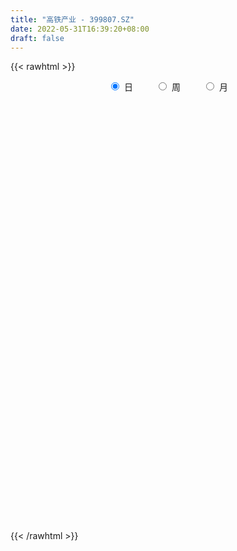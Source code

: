 ```yaml
---
title: "高铁产业 - 399807.SZ"
date: 2022-05-31T16:39:20+08:00
draft: false
---
```

{{< rawhtml >}}
    <div style="text-align: center">
        <label style="padding: 1rem;"><input style="margin-right: .5rem" type="radio" name="period" value="D" checked onclick="period_change(this)">日</label>
        <label style="padding: 1rem;"><input style="margin-right: .5rem" type="radio" name="period" value="W" onclick="period_change(this)">周</label>
        <label style="padding: 1rem;"><input style="margin-right: .5rem" type="radio" name="period" value="M" onclick="period_change(this)">月</label>
    </div>
    <div id="chart" style="height: 700px;"></div> 
    <script type="text/javascript">
        const D_v = [4718312.0,4749767.0,4341772.0,5493398.0,5518551.0,6509418.0,4922911.0,5177371.0,4859555.0,4898926.0,5202064.0,5100634.0,5682782.0,5569791.0,5128226.0,6945148.0,9387741.0,6989501.0,7185640.0,5442044.0,6018254.0,6720405.0,6889478.0,5632448.0,5965335.0,5270433.0,5093470.0,5116311.0,4241612.0,4926134.0,4559193.0,4734373.0,5018848.0,4725137.0,5403663.0,4360475.0,5636264.0,5491452.0,5320672.0,4710702.0,4341574.0,5067743.0,4962852.0,4705321.0,5349523.0,8350354.0,8995187.0,7723304.0,7655548.0,6274992.0,8702340.0,10087414.0,9471969.0,7752539.0,7759018.0,5682970.0,7205198.0,6717067.0,7815049.0,7629937.0,7260566.0,7914913.0,9985266.0,8918994.0,8060042.0,6968527.0,8241278.0,7230520.0,10012500.0,12466015.0,13262912.0,11051834.0,14586030.0,26639108.0,21081619.0,17023508.0,16571791.0,14947168.0,13432985.0,17476079.0,18718624.0,12969596.0,15198975.0,9838422.0,11417982.0,10504436.0,10053648.0,10348198.0,9061944.0,10918153.0,6502043.0,7776200.0,5932622.0,7792013.0,6682534.0,7477701.0,5453420.0,4692741.0,5735997.0,5081922.0,5022026.0,4917534.0,5410875.0,5619534.0,4787502.0,5065284.0,5551091.0,5643871.0,6225572.0,6797639.0,8183071.0,4977180.0,5674096.0,5562996.0,4753989.0,5470116.0,5937220.0,6341923.0,6412648.0,5961304.0,6443589.0,6168175.0,6286891.0,5940947.0,6336645.0,8708791.0,5982271.0,5200585.0,5345482.0,5912258.0,7078018.0,5948875.0,9073531.0,7416903.0,8982417.0,8973645.0,6683848.0,7368235.0,7977092.0,9452484.0,6472363.0,7080782.0,7439147.0,8939666.0,9913458.0,9634418.0,10231539.0,9513783.0,12321925.0,10193122.0,7978000.0,9765436.0,9709160.0,11824641.0,12447671.0,10983496.0,11797315.0,14224579.0,11426591.0,9310233.0,8546252.0,8353420.0,9888244.0,8090393.0,12655821.0,11389834.0,11041048.0,8135139.0,7838702.0,9528177.0,8171487.0,7597863.0,9300163.0,11593649.0,13194737.0,10729986.0,13988145.0,11455171.0,9375062.0,8109881.0,9402362.0,9021730.0,10847026.0,10298179.0,10595790.0,10576011.0,12904665.0,9521168.0,7992068.0,7118997.0,7272844.0,9579907.0,7492606.0,7956211.0,8635266.0,10272309.0,8581328.0,7763761.0,6779921.0,11612594.0,10031974.0,8939708.0,8919081.0,7405785.0,10154849.0,9484292.0,6836343.0,5766766.0,6188512.0,5548202.0,6463213.0,6554477.0,6398815.0,9182191.0,8286562.0,11655198.0,12843453.0,11549887.0,9600124.0,7758556.0,7925447.0,6047008.0,5865943.0,8048899.0,8612668.0,6498892.0,10306421.0,10284295.0,12530839.0,12108523.0,12153520.0,10238356.0,8012132.0,6497426.0,10143232.0,9936895.0,7044008.0,6258968.0,5857247.0,5503217.0,6122830.0,7152246.0,7851331.0,6525795.0,8022227.0,6159630.0,7922751.0,8509134.0,9267804.0,13933420.0]
const D_histogram = [0.0,-0.2265718519,-0.0333737546,0.809126573,1.3749852577,1.7499183886,1.5331507611,1.2158420421,0.9942321456,0.4023028682,0.0271363048,-0.0563948375,0.220427187,0.554086561,0.460700964,0.4893707533,-0.2781785907,-1.6328879303,-1.9360758935,-2.382117469,-2.3904119669,-1.7191576745,-1.3822536356,-1.152529674,-0.7179000549,-0.1645065049,-0.3807263205,-1.209869882,-1.437857109,-2.1528023867,-2.8655371121,-3.2278355122,-2.7980183837,-2.0836082188,-2.2694873769,-1.9996884857,-1.3145255431,-0.4606221059,-0.849714272,-1.1019197299,-1.2865903959,-1.6743332361,-1.3474814994,-1.1718215572,-0.4669766589,0.9352070584,1.2039743489,-0.3316288209,-2.4746717054,-3.5595339939,-3.1965707997,-1.5083808817,-0.5607462644,-0.313561465,-0.2722246175,-0.2948620369,0.502283562,1.2728429448,2.3776388674,2.9147800967,2.7793595733,2.7259357006,1.9290139186,2.4156701696,2.0626673783,1.4272298523,1.996362312,2.038533033,3.4797106196,4.7809007256,6.7041561757,6.7027678379,7.94039334,10.8365365085,13.6952262954,12.9865679995,13.2319615556,13.2770894614,12.3743689681,12.3379638996,10.7512055421,8.7032147794,4.1303794842,0.9217210228,-2.2296336143,-5.0179775575,-5.6215734003,-5.2686491168,-6.8150305306,-10.4707554513,-11.8983756104,-13.4700321256,-13.5870713553,-11.7521955373,-10.3356511385,-10.4680745124,-10.051247346,-9.185915744,-9.0351878828,-8.1514156494,-6.863077133,-5.7929854107,-5.1284489992,-4.779161816,-3.8806935072,-3.2299582311,-3.3886204185,-3.8112252879,-3.5779849158,-2.6856336655,-3.1259213977,-2.9374528473,-1.9969837181,-1.6252185139,-0.7433344734,0.459886733,1.3773519192,2.7546134433,4.0277855416,4.9134646805,5.0973641073,5.4928900373,5.0738985927,5.2263392316,5.0331628883,5.7883790758,5.668418043,5.2412518823,4.3494743475,3.3085706157,3.0840181342,3.3117826505,4.1213682673,4.9469150583,4.8140199841,5.1139788218,5.239569098,5.0719083204,4.1919809896,3.749543449,2.4903542556,1.8009498887,2.150163819,2.1105028717,1.5963510016,1.9463954579,1.8016929554,1.4185290305,0.2786055617,-0.1660017599,-0.6775448976,-0.7258746162,-0.522785649,-0.1024397519,0.7070118771,0.3411921143,1.0746804536,2.1123229028,2.9453237134,2.3331407222,1.3649616572,0.2929736727,-1.6671107288,-2.5011749882,-1.6716481547,-0.6773029018,-0.5288506917,-1.4881284804,-1.9696905586,-4.613965255,-5.0928849355,-6.3990240645,-6.7697966391,-3.6456728758,-0.3443572737,1.7431004459,4.1266996,4.1720318921,2.8714969211,1.9868810615,2.1848941234,1.7211676043,2.504879849,2.5591566488,1.3523912368,0.081472218,-3.008876947,-4.7363643056,-5.6553384556,-5.57739756,-5.110264654,-3.755273946,-3.8245390028,-4.7242147717,-6.5401831638,-8.3060825307,-8.3513073679,-7.7888736882,-8.9809694872,-13.5752050784,-13.2543961548,-12.0465658466,-9.0241756535,-6.9325798318,-3.7832020755,-1.8463436453,-1.018165363,-1.067808564,-0.332146479,-0.106113859,1.5070231728,2.6468531696,3.8711732455,6.5362450863,7.0799371843,8.5951741605,8.2548442237,9.0771906247,7.6002860515,6.4083531051,4.5060814737,2.6681130394,2.183329198,0.827226524,-1.9353471334,-2.8801753303,-6.3720156627,-8.5083131895,-7.794746721,-6.5548392461,-4.2058748044,-2.2484619104,-2.6820587264,-1.9356716899,-0.0408567805,0.798995118,1.6031947844,2.554793765,2.9262747765,2.6682173731,2.1631738473,2.9167195947,4.4014748653,4.6022063703,2.3109028518,2.1421535136,3.4720614537,4.7596218325,5.4139617214,5.8009133166]
const D_fast = [0.0,-0.2832148148,-0.0983601562,0.9464218146,1.8560268138,2.6684395418,2.8349596046,2.8216113961,2.848559536,2.3572059756,1.9888234885,1.8911936368,2.2231224581,2.6953034723,2.7170931163,2.8681055939,2.0310116023,0.2680802801,-0.5191266565,-1.5606975993,-2.1665950889,-1.9251302151,-1.9337895851,-1.992198042,-1.7370434366,-1.2247765129,-1.5361779086,-2.6677889406,-3.2552404449,-4.5083863193,-5.9375053226,-7.1067626008,-7.3764500683,-7.182941958,-7.9361929603,-8.1663161906,-7.8097846338,-7.071036723,-7.6725574571,-8.2002428476,-8.7065611124,-9.5128872617,-9.5229058999,-9.6402013469,-9.0521006134,-7.4161151315,-6.8463542538,-8.4648646288,-11.2265754397,-13.2013212266,-13.6375007324,-12.3264060348,-11.5189579835,-11.3501635504,-11.3768828573,-11.4732357859,-10.5505192965,-9.4617491775,-7.7625435381,-6.4967072846,-5.9372879146,-5.3092278622,-5.6238961646,-4.5333223711,-4.3706583179,-4.6492883808,-3.5810653432,-3.0292613639,-0.7181561224,1.7782591651,5.377553659,7.0518572807,10.2745811179,15.8798584134,22.1623547742,24.7003384782,28.2537224232,31.6181226944,33.8089944431,36.8570803494,37.9581233775,38.0859363097,34.5456958855,31.5674676798,27.8587046391,23.8158663065,21.8068771137,20.842639118,17.5925000716,11.319086288,6.9168722263,1.9777076797,-1.5360993888,-2.6392724551,-3.8066408409,-6.556082843,-8.6520675131,-10.0832148471,-12.1912839566,-13.3453656355,-13.7727964024,-14.1509510328,-14.768526871,-15.6140301418,-15.6857352099,-15.8424894916,-16.8483067836,-18.223717975,-18.8849738318,-18.6640309978,-19.8857990795,-20.4316937409,-19.9904705413,-20.0250099656,-19.3289595434,-18.0107666537,-16.7489634877,-14.6830486028,-12.4029301192,-10.2888848101,-8.8306443564,-7.0618959172,-6.2124127136,-4.7533872667,-3.6882728879,-1.4859619315,-0.1888184536,0.6943283563,0.8899194083,0.6761583305,1.2226103826,2.2783205614,4.1182482451,6.1805238006,7.2511337225,8.8295872656,10.2650698163,11.3653861188,11.5334540354,12.0284023571,11.3918017275,11.1526348329,12.0393897178,12.5273544885,12.4122903688,13.2489336896,13.5546544259,13.5261227587,12.4558506803,11.9697429188,11.2888135567,11.059015184,11.131407739,11.5261436981,12.5123482963,12.2318265622,13.2339850148,14.7997081897,16.3690399286,16.340142118,15.7132034674,14.714458901,12.3375968173,10.8782388108,11.2898536057,12.1148731331,12.1311126702,10.7998027615,9.8258180437,6.0280520335,4.2759111191,1.3700159741,-0.6932057604,1.519499784,4.7347260676,7.2579588988,10.6732329528,11.7615732179,11.1789124773,10.791016883,11.5352534757,11.5018188578,12.9117510647,13.6058170266,12.7371494239,11.4865984596,7.6440300579,4.7324516228,2.3996428589,1.0832343645,0.272801107,0.6889733285,-0.3364264789,-2.4171559408,-5.8681701239,-9.7105901235,-11.8436418026,-13.228426545,-16.6657647158,-24.6538015765,-27.6465916916,-29.4504028451,-28.6840565654,-28.3256057017,-26.1220284643,-24.6467559453,-24.0731190038,-24.3897143458,-23.7370888805,-23.5375847253,-21.5476919002,-19.7461486111,-17.5540352238,-13.2549021115,-10.9412257174,-7.277195201,-5.5538140819,-2.4621700247,-2.039003085,-1.6288477553,-2.4045990182,-3.5755391926,-3.5144907345,-4.6637867775,-7.9101972182,-9.5750692477,-14.6599134959,-18.92328932,-20.1584095318,-20.5572118683,-19.2597161278,-17.8644187114,-18.968530209,-18.706061095,-16.8214603807,-15.7818597027,-14.5768613402,-12.9865639184,-11.8835142128,-11.4745172729,-11.4387673368,-9.9560416908,-7.3709177038,-6.0196346063,-7.7332124119,-7.3664233717,-5.1685000681,-2.6910342312,-0.6832039119,1.1539760124]
const D_slow = [0.0,-0.056642963,-0.0649864016,0.1372952416,0.4810415561,0.9185211532,1.3018088435,1.605769354,1.8543273904,1.9549031075,1.9616871837,1.9475884743,2.0026952711,2.1412169113,2.2563921523,2.3787348406,2.309190193,1.9009682104,1.416949237,0.8214198698,0.223816878,-0.2059725406,-0.5515359495,-0.839668368,-1.0191433817,-1.060270008,-1.1554515881,-1.4579190586,-1.8173833358,-2.3555839325,-3.0719682105,-3.8789270886,-4.5784316845,-5.0993337392,-5.6667055834,-6.1666277049,-6.4952590906,-6.6104146171,-6.8228431851,-7.0983231176,-7.4199707166,-7.8385540256,-8.1754244005,-8.4683797898,-8.5851239545,-8.3513221899,-8.0503286027,-8.1332358079,-8.7519037343,-9.6417872327,-10.4409299327,-10.8180251531,-10.9582117192,-11.0366020854,-11.1046582398,-11.178373749,-11.0528028585,-10.7345921223,-10.1401824055,-9.4114873813,-8.716647488,-8.0351635628,-7.5529100832,-6.9489925408,-6.4333256962,-6.0765182331,-5.5774276551,-5.0677943969,-4.197866742,-3.0026415606,-1.3266025166,0.3490894428,2.3341877778,5.043321905,8.4671284788,11.7137704787,15.0217608676,18.341033233,21.434625475,24.5191164499,27.2069178354,29.3827215302,30.4153164013,30.645746657,30.0883382534,28.8338438641,27.428450514,26.1112882348,24.4075306021,21.7898417393,18.8152478367,15.4477398053,12.0509719665,9.1129230822,6.5290102975,3.9119916694,1.3991798329,-0.8972991031,-3.1560960738,-5.1939499861,-6.9097192694,-8.3579656221,-9.6400778719,-10.8348683259,-11.8050417027,-12.6125312604,-13.4596863651,-14.4124926871,-15.306988916,-15.9783973324,-16.7598776818,-17.4942408936,-17.9934868232,-18.3997914516,-18.58562507,-18.4706533867,-18.1263154069,-17.4376620461,-16.4307156607,-15.2023494906,-13.9280084638,-12.5547859544,-11.2863113063,-9.9797264984,-8.7214357763,-7.2743410073,-5.8572364966,-4.546923526,-3.4595549391,-2.6324122852,-1.8614077517,-1.033462089,-0.0031200222,1.2336087424,2.4371137384,3.7156084438,5.0255007183,6.2934777984,7.3414730458,8.2788589081,8.901447472,9.3516849441,9.8892258989,10.4168516168,10.8159393672,11.3025382317,11.7529614705,12.1075937282,12.1772451186,12.1357446786,11.9663584542,11.7848898002,11.6541933879,11.62858345,11.8053364192,11.8906344478,12.1593045612,12.6873852869,13.4237162153,14.0070013958,14.3482418101,14.4214852283,14.0047075461,13.3794137991,12.9615017604,12.7921760349,12.659963362,12.2879312419,11.7955086022,10.6420172885,9.3687960546,7.7690400385,6.0765908787,5.1651726598,5.0790833413,5.5148584528,6.5465333528,7.5895413258,8.3074155561,8.8041358215,9.3503593523,9.7806512534,10.4068712157,11.0466603779,11.3847581871,11.4051262416,10.6529070048,9.4688159284,8.0549813145,6.6606319245,5.383065761,4.4442472745,3.4881125238,2.3070588309,0.6720130399,-1.4045075927,-3.4923344347,-5.4395528568,-7.6847952286,-11.0785964982,-14.3921955369,-17.4038369985,-19.6598809119,-21.3930258699,-22.3388263887,-22.8004123001,-23.0549536408,-23.3219057818,-23.4049424015,-23.4314708663,-23.0547150731,-22.3930017807,-21.4252084693,-19.7911471977,-18.0211629017,-15.8723693615,-13.8086583056,-11.5393606494,-9.6392891366,-8.0372008603,-6.9106804919,-6.243652232,-5.6978199325,-5.4910133015,-5.9748500849,-6.6948939174,-8.2878978331,-10.4149761305,-12.3636628107,-14.0023726223,-15.0538413234,-15.615956801,-16.2864714826,-16.7703894051,-16.7806036002,-16.5808548207,-16.1800561246,-15.5413576834,-14.8097889892,-14.142734646,-13.6019411841,-12.8727612855,-11.7723925691,-10.6218409766,-10.0441152636,-9.5085768852,-8.6405615218,-7.4506560637,-6.0971656333,-4.6469373042]
const D_data = [['2021-05-20', 1238.5408, 1241.6923, 1232.6879, 1243.6335],['2021-05-21', 1243.8293, 1238.142, 1237.5991, 1246.1837],['2021-05-24', 1236.8242, 1243.2004, 1234.8907, 1243.632],['2021-05-25', 1241.8219, 1254.4679, 1235.5721, 1255.7093],['2021-05-26', 1253.2501, 1255.7444, 1251.5001, 1261.2706],['2021-05-27', 1255.3408, 1257.2601, 1251.5193, 1258.0571],['2021-05-28', 1256.9805, 1251.7497, 1248.2181, 1258.7548],['2021-05-31', 1251.3468, 1250.3519, 1244.9788, 1251.3468],['2021-06-01', 1250.3533, 1251.2239, 1244.9615, 1252.2067],['2021-06-02', 1251.3323, 1245.2067, 1243.0528, 1252.177],['2021-06-03', 1245.3229, 1245.7513, 1244.9457, 1253.2087],['2021-06-04', 1243.4733, 1248.4296, 1242.7854, 1253.4204],['2021-06-07', 1249.914, 1253.8196, 1248.3799, 1256.0629],['2021-06-08', 1255.1468, 1256.7963, 1251.4163, 1257.5443],['2021-06-09', 1255.1236, 1252.817, 1249.7064, 1255.6147],['2021-06-10', 1253.9714, 1254.8842, 1253.2937, 1261.0051],['2021-06-11', 1254.6421, 1243.3172, 1242.8897, 1255.3696],['2021-06-15', 1245.0997, 1229.7292, 1227.2258, 1245.961],['2021-06-16', 1229.8375, 1237.2138, 1226.9277, 1245.7597],['2021-06-17', 1236.9919, 1231.8143, 1230.545, 1239.1055],['2021-06-18', 1231.5056, 1234.2257, 1227.2523, 1234.2257],['2021-06-21', 1235.1761, 1242.8939, 1234.6595, 1249.0867],['2021-06-22', 1243.0315, 1240.1388, 1236.4504, 1248.295],['2021-06-23', 1240.0854, 1239.2154, 1233.3172, 1240.4423],['2021-06-24', 1239.5088, 1242.703, 1237.8064, 1247.5084],['2021-06-25', 1241.7172, 1246.3705, 1239.2345, 1246.9934],['2021-06-28', 1245.094, 1237.2607, 1234.7833, 1247.1549],['2021-06-29', 1238.9352, 1225.9141, 1224.4786, 1239.7746],['2021-06-30', 1225.4818, 1229.2829, 1224.3607, 1230.2563],['2021-07-01', 1231.0558, 1218.8784, 1218.8784, 1231.2024],['2021-07-02', 1217.9373, 1212.627, 1211.0576, 1218.4343],['2021-07-05', 1214.2496, 1211.1573, 1209.3608, 1217.7404],['2021-07-06', 1211.0829, 1218.2451, 1208.8984, 1219.2918],['2021-07-07', 1214.7541, 1222.2658, 1213.4011, 1223.5967],['2021-07-08', 1213.112, 1209.8966, 1208.6057, 1217.3582],['2021-07-09', 1207.1531, 1213.2761, 1205.7365, 1215.6415],['2021-07-12', 1218.8825, 1218.839, 1215.1832, 1221.6038],['2021-07-13', 1220.5836, 1223.4824, 1214.0834, 1226.2581],['2021-07-14', 1222.7949, 1207.6762, 1206.4544, 1223.1604],['2021-07-15', 1207.1743, 1205.873, 1196.7816, 1207.1743],['2021-07-16', 1204.0549, 1203.5371, 1202.7436, 1209.9704],['2021-07-19', 1202.4919, 1197.1582, 1187.8432, 1202.7036],['2021-07-20', 1191.4331, 1203.5929, 1186.7459, 1204.6703],['2021-07-21', 1203.1072, 1200.8605, 1199.5708, 1205.8905],['2021-07-22', 1201.0012, 1208.0076, 1198.6205, 1209.6884],['2021-07-23', 1207.9839, 1221.4467, 1206.897, 1224.3842],['2021-07-26', 1224.0994, 1211.4619, 1204.4546, 1224.3212],['2021-07-27', 1208.1022, 1184.5988, 1184.5226, 1215.0875],['2021-07-28', 1178.5443, 1164.6656, 1159.4956, 1180.9426],['2021-07-29', 1166.0722, 1165.4309, 1158.9161, 1168.6948],['2021-07-30', 1162.6802, 1177.472, 1157.9001, 1182.7347],['2021-08-02', 1178.2634, 1196.2432, 1170.3803, 1197.8235],['2021-08-03', 1193.4564, 1191.7274, 1188.2733, 1202.566],['2021-08-04', 1188.6034, 1184.2675, 1178.837, 1189.1124],['2021-08-05', 1184.9032, 1180.6533, 1177.2242, 1189.6825],['2021-08-06', 1182.7914, 1178.0826, 1172.2054, 1183.3374],['2021-08-09', 1175.6759, 1188.9568, 1175.1978, 1193.3923],['2021-08-10', 1187.2143, 1192.0357, 1184.3911, 1192.5634],['2021-08-11', 1191.4426, 1201.2915, 1190.2419, 1203.3688],['2021-08-12', 1201.5448, 1199.3621, 1194.7701, 1202.0033],['2021-08-13', 1193.4485, 1193.0144, 1189.2488, 1198.0912],['2021-08-16', 1192.9118, 1194.5451, 1192.5172, 1201.2303],['2021-08-17', 1193.2717, 1183.6736, 1181.5392, 1207.0398],['2021-08-18', 1181.2411, 1199.6318, 1180.9546, 1200.0309],['2021-08-19', 1196.8587, 1190.3123, 1184.7287, 1196.8587],['2021-08-20', 1189.0641, 1184.5975, 1177.5476, 1190.4096],['2021-08-23', 1185.4234, 1200.0608, 1185.254, 1201.576],['2021-08-24', 1199.722, 1195.975, 1192.2291, 1201.0297],['2021-08-25', 1196.1664, 1219.0941, 1192.8806, 1219.1279],['2021-08-26', 1217.2218, 1227.5875, 1217.2218, 1238.4512],['2021-08-27', 1226.1801, 1248.4429, 1222.5336, 1257.5998],['2021-08-30', 1239.4233, 1234.8495, 1230.0157, 1242.3592],['2021-08-31', 1232.7542, 1259.812, 1229.7571, 1259.812],['2021-09-01', 1262.3677, 1299.8942, 1261.589, 1311.3899],['2021-09-02', 1293.1703, 1325.8665, 1289.4514, 1329.0019],['2021-09-03', 1323.1599, 1299.1449, 1296.2969, 1328.8742],['2021-09-06', 1304.593, 1322.2911, 1303.5547, 1338.5284],['2021-09-07', 1320.5766, 1333.6032, 1313.0661, 1337.6017],['2021-09-08', 1334.0817, 1332.541, 1325.8861, 1339.2429],['2021-09-09', 1329.7375, 1354.0633, 1328.0066, 1359.8944],['2021-09-10', 1357.6505, 1343.1944, 1341.7952, 1376.9134],['2021-09-13', 1333.7164, 1339.4054, 1331.8356, 1350.8733],['2021-09-14', 1338.2134, 1299.2115, 1297.68, 1340.6103],['2021-09-15', 1294.5341, 1301.5826, 1293.078, 1311.0505],['2021-09-16', 1303.2953, 1288.8507, 1286.9061, 1316.8996],['2021-09-17', 1288.1651, 1278.576, 1262.384, 1293.3087],['2021-09-22', 1262.1952, 1296.5006, 1261.97, 1299.7164],['2021-09-23', 1302.5952, 1307.2596, 1297.1525, 1316.4294],['2021-09-24', 1307.3177, 1278.9645, 1275.965, 1308.5685],['2021-09-27', 1277.5989, 1234.757, 1231.1826, 1284.1108],['2021-09-28', 1234.4619, 1242.803, 1234.0992, 1247.7926],['2021-09-29', 1237.6136, 1225.1112, 1218.4435, 1240.4286],['2021-09-30', 1226.8468, 1229.8553, 1220.2782, 1233.1076],['2021-10-08', 1247.4874, 1250.3174, 1242.6402, 1253.7109],['2021-10-11', 1250.5107, 1246.1413, 1240.7492, 1253.1587],['2021-10-12', 1243.0056, 1222.5965, 1213.1692, 1243.0056],['2021-10-13', 1220.7055, 1222.3887, 1207.403, 1224.6347],['2021-10-14', 1220.5783, 1223.7978, 1217.4452, 1228.1949],['2021-10-15', 1218.4467, 1209.9871, 1208.6906, 1221.0834],['2021-10-18', 1208.8691, 1214.4825, 1207.5374, 1215.6343],['2021-10-19', 1211.9987, 1218.5526, 1211.9987, 1221.4521],['2021-10-20', 1218.3422, 1216.0426, 1214.4879, 1220.7292],['2021-10-21', 1214.7902, 1209.9933, 1208.6257, 1219.6305],['2021-10-22', 1210.2785, 1203.35, 1202.2377, 1213.4175],['2021-10-25', 1200.454, 1208.5246, 1193.1587, 1209.3736],['2021-10-26', 1209.1675, 1205.023, 1203.7591, 1216.177],['2021-10-27', 1204.0211, 1191.6907, 1189.2971, 1205.3516],['2021-10-28', 1189.753, 1181.9206, 1178.3998, 1193.0901],['2021-10-29', 1181.5535, 1184.5364, 1171.3761, 1185.2222],['2021-11-01', 1180.638, 1191.1027, 1173.903, 1191.629],['2021-11-02', 1191.46, 1170.9507, 1165.5257, 1191.4615],['2021-11-03', 1168.1733, 1173.2662, 1166.8941, 1177.6294],['2021-11-04', 1174.8014, 1181.2399, 1170.4621, 1182.3845],['2021-11-05', 1179.3356, 1173.6177, 1171.7712, 1181.0761],['2021-11-08', 1176.1038, 1179.8217, 1174.2106, 1183.0289],['2021-11-09', 1180.3112, 1186.7487, 1179.9147, 1188.7408],['2021-11-10', 1186.0509, 1187.0468, 1173.8883, 1188.024],['2021-11-11', 1182.3976, 1198.1591, 1181.9824, 1199.3542],['2021-11-12', 1198.7046, 1204.3542, 1195.2908, 1206.5991],['2021-11-15', 1204.4103, 1206.6894, 1200.4586, 1208.1578],['2021-11-16', 1204.5897, 1202.7367, 1201.2962, 1211.0294],['2021-11-17', 1203.5411, 1209.3257, 1201.2618, 1211.4688],['2021-11-18', 1207.7806, 1201.5941, 1201.3603, 1209.5524],['2021-11-19', 1198.4435, 1210.6534, 1197.9292, 1211.2425],['2021-11-22', 1210.4224, 1208.9966, 1205.253, 1212.2111],['2021-11-23', 1210.6332, 1225.6163, 1209.934, 1228.1874],['2021-11-24', 1224.4395, 1220.0348, 1217.8243, 1225.4336],['2021-11-25', 1221.0068, 1218.3389, 1216.1656, 1223.6577],['2021-11-26', 1215.4443, 1212.2162, 1210.5845, 1218.1679],['2021-11-29', 1200.0018, 1207.7427, 1196.9388, 1209.7562],['2021-11-30', 1209.5156, 1216.7889, 1209.5156, 1221.4772],['2021-12-01', 1214.7259, 1224.8307, 1213.0967, 1225.1738],['2021-12-02', 1223.9896, 1237.8524, 1222.2679, 1241.8445],['2021-12-03', 1235.7211, 1246.2221, 1230.5094, 1247.7533],['2021-12-06', 1246.5385, 1240.2714, 1239.1943, 1254.939],['2021-12-07', 1246.3422, 1250.5794, 1240.6442, 1253.1196],['2021-12-08', 1251.5784, 1254.3329, 1247.0838, 1255.0107],['2021-12-09', 1253.6338, 1255.4941, 1249.0891, 1258.9446],['2021-12-10', 1251.6633, 1248.4179, 1246.1684, 1258.7423],['2021-12-13', 1252.0543, 1254.6194, 1252.0543, 1263.779],['2021-12-14', 1251.906, 1243.4964, 1240.1839, 1251.9924],['2021-12-15', 1243.0823, 1248.378, 1241.9611, 1256.6579],['2021-12-16', 1250.7093, 1263.4363, 1249.9269, 1263.4605],['2021-12-17', 1262.7983, 1262.564, 1261.2965, 1272.9764],['2021-12-20', 1257.5718, 1258.1187, 1251.7459, 1264.9102],['2021-12-21', 1255.9811, 1271.5099, 1254.6062, 1273.6912],['2021-12-22', 1275.2632, 1269.018, 1263.8334, 1275.7507],['2021-12-23', 1266.793, 1267.5941, 1258.5644, 1269.0191],['2021-12-24', 1271.9107, 1256.39, 1256.3555, 1272.7354],['2021-12-27', 1253.4054, 1262.5873, 1253.1512, 1269.1577],['2021-12-28', 1263.5996, 1260.5356, 1255.5228, 1264.185],['2021-12-29', 1258.5399, 1265.9553, 1256.2775, 1268.9219],['2021-12-30', 1265.7808, 1270.6996, 1264.6381, 1273.6907],['2021-12-31', 1273.2935, 1276.5271, 1271.8297, 1281.649],['2022-01-04', 1277.6373, 1286.6596, 1274.3481, 1287.8244],['2022-01-05', 1286.2607, 1275.2446, 1270.6124, 1287.5337],['2022-01-06', 1272.5254, 1292.3099, 1270.6707, 1294.4831],['2022-01-07', 1291.5259, 1303.9853, 1291.3607, 1314.9985],['2022-01-10', 1305.1092, 1310.3946, 1297.7435, 1313.2929],['2022-01-11', 1307.9307, 1296.9577, 1295.6589, 1311.8259],['2022-01-12', 1297.9846, 1291.7167, 1283.3689, 1299.1378],['2022-01-13', 1290.5536, 1287.5989, 1286.9298, 1301.8425],['2022-01-14', 1286.3873, 1269.7144, 1267.4444, 1286.7732],['2022-01-17', 1269.5214, 1276.527, 1269.5214, 1278.8061],['2022-01-18', 1277.7401, 1297.5739, 1271.4837, 1303.1165],['2022-01-19', 1295.3448, 1305.4863, 1295.2042, 1309.0025],['2022-01-20', 1308.2645, 1299.3177, 1292.159, 1312.7148],['2022-01-21', 1296.9868, 1284.2023, 1282.0674, 1298.2393],['2022-01-24', 1281.6492, 1286.6109, 1275.0343, 1299.9486],['2022-01-25', 1279.8843, 1249.9728, 1249.3183, 1283.9209],['2022-01-26', 1251.447, 1266.1691, 1247.9719, 1268.353],['2022-01-27', 1262.8673, 1247.561, 1246.796, 1267.1552],['2022-01-28', 1251.4239, 1250.4328, 1236.9052, 1263.568],['2022-02-07', 1265.7013, 1298.3354, 1265.6669, 1299.2222],['2022-02-08', 1299.6739, 1317.1257, 1294.6736, 1317.129],['2022-02-09', 1317.2167, 1317.8545, 1312.4971, 1323.3821],['2022-02-10', 1316.5584, 1336.9225, 1313.9141, 1341.1023],['2022-02-11', 1332.4298, 1318.5475, 1316.8019, 1341.6998],['2022-02-14', 1313.3366, 1302.2346, 1295.8612, 1321.8778],['2022-02-15', 1300.2719, 1304.6916, 1295.5359, 1308.0202],['2022-02-16', 1309.9409, 1319.3724, 1309.8755, 1326.0865],['2022-02-17', 1318.8778, 1313.2917, 1307.7637, 1320.5162],['2022-02-18', 1305.3303, 1332.9377, 1304.207, 1333.3516],['2022-02-21', 1330.7756, 1329.6353, 1321.7596, 1330.7756],['2022-02-22', 1321.4309, 1313.8729, 1303.1994, 1321.4309],['2022-02-23', 1313.8563, 1308.5475, 1303.291, 1316.6493],['2022-02-24', 1303.3771, 1274.3013, 1264.2183, 1304.6797],['2022-02-25', 1282.1485, 1276.6341, 1268.8236, 1291.8412],['2022-02-28', 1274.3043, 1276.6626, 1260.1873, 1277.3958],['2022-03-01', 1277.2285, 1283.4148, 1274.3606, 1287.8669],['2022-03-02', 1277.1824, 1286.3392, 1276.2269, 1288.5592],['2022-03-03', 1288.9036, 1299.5548, 1288.861, 1303.0672],['2022-03-04', 1294.8019, 1282.7117, 1278.8445, 1295.7703],['2022-03-07', 1275.5916, 1266.6511, 1262.2828, 1287.0405],['2022-03-08', 1267.2812, 1243.4806, 1240.041, 1269.8663],['2022-03-09', 1245.7568, 1228.3687, 1183.4976, 1253.8201],['2022-03-10', 1247.2255, 1237.9802, 1237.4428, 1255.762],['2022-03-11', 1227.5109, 1239.8786, 1203.8272, 1243.0298],['2022-03-14', 1228.9449, 1208.4999, 1208.4999, 1241.8837],['2022-03-15', 1204.6125, 1139.7429, 1139.7429, 1204.6221],['2022-03-16', 1157.8813, 1177.1581, 1129.055, 1182.5516],['2022-03-17', 1190.1515, 1179.99, 1178.5162, 1195.3121],['2022-03-18', 1177.8433, 1203.1055, 1172.9618, 1204.6422],['2022-03-21', 1201.8446, 1195.9746, 1185.4173, 1203.4915],['2022-03-22', 1214.1136, 1216.031, 1210.5036, 1223.9888],['2022-03-23', 1211.6861, 1209.1506, 1200.6416, 1213.8648],['2022-03-24', 1200.919, 1198.3313, 1195.7087, 1207.7478],['2022-03-25', 1195.9587, 1185.2896, 1184.2282, 1198.2542],['2022-03-28', 1175.9952, 1193.0959, 1166.1115, 1194.6704],['2022-03-29', 1192.9823, 1185.7961, 1182.7644, 1194.2678],['2022-03-30', 1189.3719, 1205.4189, 1188.2096, 1206.0837],['2022-03-31', 1201.4028, 1205.3807, 1200.1138, 1212.1064],['2022-04-01', 1200.3323, 1212.3458, 1196.802, 1213.6679],['2022-04-06', 1208.668, 1242.2011, 1207.6222, 1243.3491],['2022-04-07', 1238.4715, 1227.0875, 1225.8941, 1249.1348],['2022-04-08', 1240.3197, 1248.7321, 1228.5161, 1251.2791],['2022-04-11', 1251.416, 1233.3103, 1228.0504, 1255.9125],['2022-04-12', 1230.8539, 1254.3468, 1222.1856, 1255.6718],['2022-04-13', 1243.179, 1228.9354, 1228.8654, 1250.3212],['2022-04-14', 1229.6628, 1229.6296, 1221.3918, 1235.9468],['2022-04-15', 1224.7338, 1215.644, 1213.5629, 1233.0984],['2022-04-18', 1212.4718, 1208.2409, 1199.7952, 1213.5606],['2022-04-19', 1205.7083, 1219.9957, 1205.4796, 1220.8892],['2022-04-20', 1219.9622, 1204.4868, 1200.0376, 1220.8967],['2022-04-21', 1199.3547, 1174.4122, 1170.2915, 1203.8176],['2022-04-22', 1168.8922, 1184.2962, 1164.1488, 1191.8914],['2022-04-25', 1169.9627, 1135.5376, 1135.5376, 1184.9469],['2022-04-26', 1136.7256, 1129.9393, 1127.7582, 1165.0042],['2022-04-27', 1136.7922, 1153.6253, 1124.0841, 1155.0914],['2022-04-28', 1142.7204, 1157.8769, 1137.8698, 1161.3023],['2022-04-29', 1159.9629, 1175.122, 1149.2214, 1177.6645],['2022-05-05', 1177.8623, 1177.1184, 1174.5779, 1186.4028],['2022-05-06', 1155.5584, 1147.0217, 1141.8508, 1160.2276],['2022-05-09', 1145.4298, 1158.4461, 1145.4298, 1163.2698],['2022-05-10', 1145.3845, 1176.8208, 1143.3444, 1181.0415],['2022-05-11', 1172.5617, 1168.9404, 1167.7141, 1183.5994],['2022-05-12', 1163.1416, 1171.581, 1159.5508, 1176.4552],['2022-05-13', 1176.5679, 1177.5993, 1167.5785, 1179.8698],['2022-05-16', 1180.3882, 1173.9526, 1165.267, 1183.5484],['2022-05-17', 1173.8692, 1166.5485, 1154.8077, 1173.8847],['2022-05-18', 1166.1046, 1161.3405, 1158.9981, 1168.9334],['2022-05-19', 1149.4336, 1177.9423, 1148.3389, 1178.7883],['2022-05-20', 1179.3602, 1194.3639, 1178.4586, 1195.5916],['2022-05-23', 1194.6654, 1184.8606, 1180.019, 1194.6654],['2022-05-24', 1183.5699, 1149.2482, 1149.0429, 1185.8298],['2022-05-25', 1150.8093, 1169.5712, 1149.4044, 1169.5712],['2022-05-26', 1174.4288, 1192.469, 1173.4693, 1195.091],['2022-05-27', 1196.9209, 1201.2007, 1192.2786, 1202.9625],['2022-05-30', 1207.2268, 1201.6536, 1195.5582, 1211.4303],['2022-05-31', 1202.5805, 1204.8666, 1193.7188, 1207.531]]
const W_v = [30119143.0,23053923.0,22221611.0,18536516.0,19097254.0,19710408.0,24470622.0,24630074.0,21379599.0,18088546.0,11613961.0,12324519.0,13752860.0,28979030.0,43750660.0,30802101.0,24452073.0,27831711.0,20904235.0,20677665.0,14715319.0,15984580.0,19222110.0,16832615.0,19222876.0,21661142.0,20395983.0,19850796.0,23793220.0,6438854.0,4402931.0,14186159.0,12070700.0,13406717.0,18743501.0,14398207.0,8451241.0,10881771.0,10588950.0,10445081.0,6050349.0,11356202.0,8988612.0,9328502.0,13573337.0,11727795.0,11883853.0,12390012.0,13302346.0,12396099.0,10171551.0,10349995.0,20295882.0,23094204.0,26493218.0,17377977.0,15527685.0,14334107.0,14756465.0,11306352.0,20154427.0,13831500.0,20340832.0,17996280.0,18627185.0,21989800.0,15955095.0,25005156.0,23944075.0,16444541.0,21270584.0,28085023.0,19633932.0,17354858.0,11443947.0,29483727.0,20417772.0,20542573.0,18233729.0,22813855.0,31241205.0,55684041.0,67490817.0,51416756.0,50725686.0,39843563.0,51839002.0,49884546.0,39590969.0,35880962.0,10382206.0,23677536.0,20971763.0,18392715.0,19262806.0,11851930.0,21098867.0,16405892.0,14820514.0,18605262.0,15482014.0,15118347.0,17148925.0,14098909.0,13211689.0,9721448.0,12693205.0,14870097.0,25138484.0,15379719.0,19786986.0,23606818.0,2278233.0,9268219.0,15230826.0,13706116.0,17865690.0,15838305.0,14516030.0,14439170.0,17506014.0,13141894.0,18364922.0,27847602.0,18343601.0,20624911.0,29463591.0,28466296.0,22536683.0,35973442.0,28441127.0,38618149.0,55732194.0,63771482.0,63601248.0,44683713.0,39386048.0,34353883.0,26337691.0,30230776.0,37435336.0,26067013.0,20318158.0,28604189.0,27310134.0,22127633.0,22338740.0,24645769.0,30360103.0,15862153.0,37804463.0,81271257.0,64483494.0,49153758.0,29456986.0,46465696.0,54509424.0,42675407.0,30106716.0,32668414.0,36280787.0,26895105.0,21962845.0,9806402.0,4135620.0,22568612.0,19380886.0,22548784.0,25337811.0,29739320.0,24794889.0,32348607.0,40306415.0,24760747.0,21062164.0,28995977.0,28548908.0,60367126.0,80611009.0,59904689.0,43728749.0,32018788.0,17150326.0,19861544.0,55337541.0,39169109.0,47512849.0,41889303.0,31023487.0,33254216.0,25901164.0,25817392.0,23732784.0,23536049.0,9506599.0,25279034.0,24248906.0,26786050.0,25238550.0,32713688.0,25635439.0,30478099.0,23936720.0,24242496.0,25500664.0,28435793.0,39351371.0,40753910.0,36627817.0,41847742.0,51213225.0,90382099.0,81146647.0,59929411.0,29463790.0,31129018.0,7792013.0,30042393.0,26051891.0,27273320.0,31194982.0,28915896.0,30800906.0,31573774.0,35429585.0,39985237.0,39384442.0,51615123.0,49470359.0,49453061.0,47524740.0,51312235.0,42436392.0,60961688.0,46756061.0,53895813.0,39456422.0,43208875.0,46283278.0,39648035.0,31153219.0,29123951.0,49677467.0,35073410.0,57383598.0,18250488.0,39880529.0,32486871.0,37139537.0,23201224.0]
const W_histogram = [0.0,-0.5750673504,-2.931283658,-7.4393661867,-5.1935769123,-2.9253557989,-0.4280351391,1.8512270254,4.1388612857,3.7326358925,2.0938633618,2.059408192,-1.2839583512,1.5085172963,4.3614053546,3.6623508084,-1.6546344784,-4.3298083866,-5.5297436911,-7.9788904559,-10.5721363332,-12.7931667448,-12.6328343773,-8.2555293508,-7.9595175551,-7.7043308129,-5.3110751339,-11.473490903,-25.3627173722,-30.7887835367,-30.1864002673,-27.0166096376,-20.8267801492,-17.3675229956,-17.152742158,-13.4096308452,-10.9491931476,-8.6453843231,-8.5540745499,-6.1366238977,-4.1404254377,-1.3123739682,0.7580158896,1.0857770844,-2.6110277992,-6.2728590791,-10.1544302576,-16.8098150082,-18.8281341589,-20.6045622222,-17.934239159,-13.9401541165,-4.443560715,-1.0202060345,5.5550337745,4.5779400472,5.0314858486,5.8446105243,7.2327654276,8.4045104948,14.2871593751,17.5612787169,14.2427698043,7.1440228636,3.846749425,8.2149085853,9.2887666526,14.3402914941,14.4527280167,14.1205385432,16.099193219,19.1659834851,17.2746644127,13.5693546991,13.2623641704,14.4506830294,14.1693487027,10.8103727004,6.6479410047,8.0588738043,12.8032906107,22.499697445,27.2759059957,31.0016292342,34.1164653513,32.377116501,35.7383493966,32.8718090139,31.0636612653,18.7199623176,7.7917093726,-5.1447319277,-15.3839691616,-24.046251082,-26.2994019564,-29.0387164552,-27.0286293514,-22.1833038049,-18.9982991976,-13.75285622,-12.7530833972,-11.1626283729,-9.3746919396,-10.9078268647,-16.0356090684,-17.7330746951,-15.7359391986,-13.8034857952,-6.7112824615,0.0924054001,4.7880440741,2.2556949187,0.0394485155,0.0645843931,-0.9889436209,-0.47688413,-0.4722186455,-0.23094288,-3.2210293311,-3.5465313761,-1.98395823,0.4267969182,3.4922672465,7.7105749302,9.5260578187,12.9587327689,14.7035343524,13.9722818125,10.291726122,2.9626942795,-0.6511528419,1.2031140763,-1.0139450279,4.5050579724,5.8982183555,1.8487913268,-0.733186603,-3.1438624674,-3.4715993568,-1.7395296001,-1.0372664466,-0.0963498502,0.821672991,-0.1627779707,-3.2414719995,-5.8463686695,-5.8521312864,-6.4841782656,-5.5271301811,-5.370532087,-2.0974170047,5.2618809651,5.9750026608,5.7542347223,5.9818628601,7.3076954673,9.5834840485,10.1429641887,9.2251086509,7.4632860641,4.0274242636,3.4418713255,-0.9266605679,-3.9946922186,-4.1977251528,-3.8014798426,-3.8902265441,-5.1497515989,-3.5864482077,-3.2223263712,-0.9726665367,1.4146148128,3.3996685403,1.1795245462,-0.2643978778,-1.2900257253,-1.350475055,1.155261603,6.6466674162,7.6334050051,4.1535357991,-1.34574996,-2.521952026,1.40829882,3.0649462074,5.2313554472,5.5361590835,3.8715036117,2.4527583792,2.2769125148,1.5410075476,0.2379535284,-1.3234820303,-3.351558782,-4.1101276226,-3.094770796,-3.4485920383,-2.542147271,-1.9678080987,-1.741629454,-1.9954950814,-1.177135912,-2.655427924,-3.2948142509,-4.0303077843,-3.0138287199,-4.8949750125,-5.6371976206,-4.6998625516,-4.2382974719,0.5221392968,6.8875044519,13.4848796429,12.916162642,12.0048409131,7.7403651299,6.0199841911,2.0910281174,-0.8708022594,-3.8462839922,-6.161741928,-5.2697481974,-3.9616662601,-2.7545966567,0.4026049216,2.5856418318,4.8003998257,5.6112163139,7.1658889624,9.5561807204,8.3837318832,8.132252454,5.3729921966,7.6763139698,9.5859521958,6.6153693236,4.7076259607,0.4339606295,-4.7128401985,-8.9165559038,-9.4248431741,-6.9733559258,-7.2130505765,-8.9994588333,-10.2260918033,-12.2220784965,-10.8231051929,-8.2264185712,-5.6299703798,-3.3593093252]
const W_fast = [0.0,-0.718834188,-3.8078714101,-10.1757954855,-9.2284004392,-7.6915182755,-5.3012064005,-2.5591374796,0.7632121021,1.290145682,0.1748389918,0.65523587,-3.0091202611,0.1604847105,4.1037241075,4.3202572634,-1.4103866431,-5.1680126479,-7.7503838751,-12.194253254,-17.4305332146,-22.8498553123,-25.8477315392,-23.5343088504,-25.2281764435,-26.8990724045,-25.833585509,-34.8643740038,-55.094279816,-68.2175418647,-75.1617586622,-78.7461204418,-77.7629859907,-78.645609586,-82.719014288,-82.3283106865,-82.6051712758,-82.4627085321,-84.5099173963,-83.6266227185,-82.665530618,-80.1655726405,-77.9056788103,-77.3064733444,-81.6560351777,-86.8860812275,-93.3062599704,-104.164098473,-110.8894511634,-117.8170197822,-119.6302565089,-119.1212099955,-110.7355067727,-107.5672036008,-99.6032053482,-99.4358140637,-97.7243968001,-95.4501194934,-92.2537732332,-88.9809005423,-79.5264618182,-71.8620227972,-71.6198392588,-76.9325804835,-79.2681665658,-72.8462802592,-69.4502305288,-60.8136328138,-57.088014287,-53.8900691246,-47.8866161441,-40.0283300068,-37.600982976,-37.9139540148,-34.9053535009,-30.1043638846,-26.8433610355,-27.4997438628,-30.0001903073,-26.5745390567,-18.6292995976,-3.307968402,8.2872166476,19.7633471947,31.4072996496,37.7622299245,50.0580501693,55.40946204,61.3672296078,53.7035212395,44.7231956376,30.5005713554,16.4153418311,1.7414971402,-7.0865042232,-17.0854978359,-21.8325680699,-22.5330684747,-24.0976386668,-22.2904097441,-24.4789077706,-25.6791098396,-26.2348463911,-30.4949380325,-39.6316225033,-45.7623568037,-47.6992061069,-49.2176241523,-43.803241434,-36.9764522224,-31.0838025298,-33.0522279556,-35.2586122298,-35.217330254,-36.5180941732,-36.1252557148,-36.2386448916,-36.0551048462,-39.8504486301,-41.0625835191,-39.9959999305,-37.4785455527,-33.5400084128,-27.3940569966,-23.1970596534,-16.5247015109,-11.1040163394,-8.3421984262,-9.4498225862,-16.0381808587,-19.8148161907,-17.6597707534,-20.1303161145,-13.4850486212,-10.6173336492,-14.2045628462,-16.9698374267,-20.166478908,-21.3621156366,-20.0649282799,-19.621981738,-18.7051526042,-17.5817115153,-18.6068569696,-22.4959189983,-26.5624078356,-28.0312032742,-30.2842948197,-30.7090292806,-31.8950642082,-29.1463033771,-20.4715351661,-18.2646628051,-17.046872063,-15.3237782102,-12.1710217362,-7.4993621428,-4.4041409555,-3.0157193306,-2.9117204013,-5.3407261359,-5.0658112427,-9.666008278,-13.7327129834,-14.9851772057,-15.5393018562,-16.6006051937,-19.1475681483,-18.480876809,-18.9223365652,-16.915843365,-14.1749083122,-11.3399374496,-13.2652003072,-14.7752222006,-16.1233564795,-16.5214245729,-13.7268725141,-6.5737998469,-3.6787110068,-6.120196263,-11.9559195121,-13.7626095845,-9.4802840335,-7.0574000943,-3.5831519927,-1.8943085855,-2.5910881545,-3.3966437922,-3.0032615278,-3.3539146081,-4.5974802453,-6.4897863115,-9.3557527587,-11.1418535049,-10.9001893773,-12.1161586292,-11.8452506797,-11.7628635321,-11.9720922508,-12.7248316486,-12.2007564572,-14.3429054502,-15.8059953398,-17.5490658193,-17.2860439349,-20.3909339806,-22.5424559939,-22.7800865628,-23.378095851,-18.4871242581,-10.39988299,-0.4312878883,2.2290357712,4.3189242706,1.98953977,1.7741548789,-1.6320441655,-4.8115751071,-8.748627838,-12.6045212558,-13.0299645745,-12.7122992022,-12.193878763,-8.9360259543,-6.1065785862,-2.6917206359,-0.4781000692,2.8680448199,7.647381758,8.5708658916,10.352449576,8.9364373676,13.1588376333,17.4649639083,16.148223367,15.4173864942,11.2522113205,4.9272004428,-1.5056542385,-4.3701523023,-3.6620040355,-5.7049613303,-9.7412342954,-13.5243902162,-18.5758965335,-19.8826995282,-19.3426175493,-18.1536619528,-16.7228282295]
const W_slow = [0.0,-0.1437668376,-0.8765877521,-2.7364292988,-4.0348235269,-4.7661624766,-4.8731712614,-4.410364505,-3.3756491836,-2.4424902105,-1.91902437,-1.404172322,-1.7251619098,-1.3480325858,-0.2576812471,0.657906455,0.2442478354,-0.8382042613,-2.2206401841,-4.215362798,-6.8583968813,-10.0566885675,-13.2148971619,-15.2787794996,-17.2686588883,-19.1947415916,-20.5225103751,-23.3908831008,-29.7315624439,-37.428758328,-44.9753583948,-51.7295108042,-56.9362058415,-61.2780865904,-65.5662721299,-68.9186798413,-71.6559781282,-73.8173242089,-75.9558428464,-77.4899988208,-78.5251051803,-78.8531986723,-78.6636946999,-78.3922504288,-79.0450073786,-80.6132221484,-83.1518297128,-87.3542834648,-92.0613170045,-97.2124575601,-101.6960173498,-105.181055879,-106.2919460577,-106.5469975663,-105.1582391227,-104.0137541109,-102.7558826487,-101.2947300177,-99.4865386608,-97.3854110371,-93.8136211933,-89.4233015141,-85.862609063,-84.0766033471,-83.1149159909,-81.0611888445,-78.7389971814,-75.1539243079,-71.5407423037,-68.0106076679,-63.9858093631,-59.1943134919,-54.8756473887,-51.4833087139,-48.1677176713,-44.555046914,-41.0127097383,-38.3101165632,-36.648131312,-34.633412861,-31.4325902083,-25.807665847,-18.9886893481,-11.2382820396,-2.7091657017,5.3851134235,14.3197007727,22.5376530262,30.3035683425,34.9835589219,36.931486265,35.6453032831,31.7993109927,25.7877482222,19.2128977331,11.9532186193,5.1960612815,-0.3497646698,-5.0993394692,-8.5375535242,-11.7258243735,-14.5164814667,-16.8601544516,-19.5871111677,-23.5960134349,-28.0292821086,-31.9632669083,-35.4141383571,-37.0919589724,-37.0688576224,-35.8718466039,-35.3079228743,-35.2980607454,-35.2819146471,-35.5291505523,-35.6483715848,-35.7664262462,-35.8241619662,-36.629419299,-37.516052143,-38.0120417005,-37.9053424709,-37.0322756593,-35.1046319268,-32.7231174721,-29.4834342799,-25.8075506918,-22.3144802387,-19.7415487082,-19.0008751383,-19.1636633488,-18.8628848297,-19.1163710867,-17.9901065936,-16.5155520047,-16.053354173,-16.2366508237,-17.0226164406,-17.8905162798,-18.3253986798,-18.5847152915,-18.608802754,-18.4033845063,-18.4440789989,-19.2544469988,-20.7160391662,-22.1790719878,-23.8001165542,-25.1818990994,-26.5245321212,-27.0488863724,-25.7334161311,-24.2396654659,-22.8011067853,-21.3056410703,-19.4787172035,-17.0828461913,-14.5471051442,-12.2408279814,-10.3750064654,-9.3681503995,-8.5076825681,-8.7393477101,-9.7380207648,-10.7874520529,-11.7378220136,-12.7103786496,-13.9978165494,-14.8944286013,-15.7000101941,-15.9431768283,-15.589523125,-14.73960599,-14.4447248534,-14.5108243228,-14.8333307542,-15.1709495179,-14.8821341172,-13.2204672631,-11.3121160118,-10.2737320621,-10.6101695521,-11.2406575586,-10.8885828535,-10.1223463017,-8.8145074399,-7.430467669,-6.4625917661,-5.8494021713,-5.2801740426,-4.8949221557,-4.8354337736,-5.1663042812,-6.0041939767,-7.0317258823,-7.8054185813,-8.6675665909,-9.3031034087,-9.7950554333,-10.2304627968,-10.7293365672,-11.0236205452,-11.6874775262,-12.5111810889,-13.518758035,-14.272215215,-15.4959589681,-16.9052583733,-18.0802240112,-19.1397983791,-19.0092635549,-17.2873874419,-13.9161675312,-10.6871268707,-7.6859166425,-5.75082536,-4.2458293122,-3.7230722829,-3.9407728477,-4.9023438458,-6.4427793278,-7.7602163771,-8.7506329421,-9.4392821063,-9.3386308759,-8.692220418,-7.4921204616,-6.0893163831,-4.2978441425,-1.9087989624,0.1871340084,2.2201971219,3.5634451711,5.4825236635,7.8790117125,9.5328540434,10.7097605335,10.8182506909,9.6400406413,7.4109016653,5.0546908718,3.3113518904,1.5080892462,-0.7417754621,-3.2982984129,-6.353818037,-9.0595943353,-11.1161989781,-12.523691573,-13.3635189043]
const W_data = [['2017-07-21', 2109.1646, 2107.1923, 2035.6238, 2113.7103],['2017-07-28', 2105.3355, 2098.1812, 2074.7296, 2117.6507],['2017-08-04', 2097.6079, 2066.4152, 2055.909, 2107.3954],['2017-08-11', 2063.1394, 2016.3835, 2015.2458, 2081.2973],['2017-08-18', 2015.4198, 2089.3482, 2015.4198, 2099.9534],['2017-08-25', 2097.6575, 2097.991, 2074.1403, 2107.4996],['2017-09-01', 2097.4621, 2111.7621, 2092.3173, 2120.5527],['2017-09-08', 2108.9277, 2121.9023, 2102.5712, 2151.4447],['2017-09-15', 2125.1196, 2136.2537, 2118.4355, 2144.5019],['2017-09-22', 2135.3715, 2110.338, 2102.2001, 2160.6549],['2017-09-29', 2109.1862, 2091.3659, 2076.6055, 2112.2789],['2017-10-13', 2112.8475, 2108.3669, 2095.828, 2122.2649],['2017-10-20', 2111.0925, 2057.807, 2043.2201, 2125.8875],['2017-10-27', 2058.2794, 2133.0996, 2052.7844, 2182.9892],['2017-11-03', 2133.06, 2151.4238, 2110.2294, 2180.2515],['2017-11-10', 2141.1827, 2115.9962, 2113.6351, 2171.9971],['2017-11-17', 2110.8912, 2042.649, 2030.9486, 2118.8293],['2017-11-24', 2034.63, 2051.6261, 2002.8656, 2104.058],['2017-12-01', 2052.7925, 2055.4212, 2012.9709, 2078.2784],['2017-12-08', 2048.072, 2023.9695, 2004.7134, 2059.3163],['2017-12-15', 2028.2769, 2000.2321, 1991.6307, 2034.3635],['2017-12-22', 2001.2625, 1981.2347, 1971.3962, 2010.4917],['2017-12-29', 1980.1236, 1993.6154, 1956.4248, 2000.4176],['2018-01-05', 2005.0339, 2048.3667, 2005.0339, 2054.5233],['2018-01-12', 2045.4124, 2001.0497, 1999.7573, 2045.4124],['2018-01-19', 1998.7968, 1993.136, 1944.8567, 2010.235],['2018-01-26', 1989.6859, 2019.0605, 1975.8394, 2034.3515],['2018-02-02', 2017.8968, 1891.698, 1866.2838, 2025.5052],['2018-02-09', 1861.8997, 1721.8163, 1682.7572, 1893.325],['2018-02-14', 1718.4958, 1748.1228, 1714.2954, 1760.6744],['2018-02-23', 1761.6058, 1780.2159, 1757.8103, 1784.0378],['2018-03-02', 1785.9698, 1792.7481, 1780.5921, 1815.2686],['2018-03-09', 1795.9736, 1829.0265, 1790.3914, 1830.5569],['2018-03-16', 1836.5915, 1797.1974, 1794.1957, 1842.3955],['2018-03-23', 1797.6123, 1743.5679, 1717.3305, 1822.586],['2018-03-30', 1722.3806, 1776.6553, 1701.9988, 1780.3345],['2018-04-04', 1778.5056, 1757.5862, 1757.1536, 1797.553],['2018-04-13', 1752.8911, 1750.2905, 1740.8379, 1776.9457],['2018-04-20', 1750.1811, 1711.4477, 1703.9255, 1750.1811],['2018-04-27', 1707.9867, 1730.5541, 1691.6119, 1744.4271],['2018-05-04', 1733.1654, 1721.9802, 1704.6078, 1743.9857],['2018-05-11', 1724.9573, 1732.0703, 1723.1682, 1749.2602],['2018-05-18', 1731.8333, 1724.3943, 1708.0828, 1734.8703],['2018-05-25', 1729.5514, 1698.581, 1694.9047, 1739.9274],['2018-06-01', 1698.5869, 1627.1273, 1619.8824, 1698.5869],['2018-06-08', 1627.58, 1592.6187, 1585.4589, 1632.1183],['2018-06-15', 1590.1092, 1551.0914, 1543.0117, 1596.4969],['2018-06-22', 1533.2135, 1464.7065, 1435.3499, 1534.9028],['2018-06-29', 1464.5863, 1472.1583, 1433.8597, 1475.1883],['2018-07-06', 1471.5111, 1435.5275, 1408.0305, 1476.3014],['2018-07-13', 1436.4037, 1464.0049, 1427.0623, 1470.7117],['2018-07-20', 1459.4209, 1471.1047, 1450.7266, 1473.7946],['2018-07-27', 1471.7176, 1554.2086, 1469.6188, 1575.5368],['2018-08-03', 1559.9097, 1495.7466, 1479.0892, 1595.4761],['2018-08-10', 1492.5464, 1549.097, 1469.1821, 1559.3871],['2018-08-17', 1533.8946, 1458.7485, 1456.1508, 1555.7688],['2018-08-24', 1452.7926, 1464.3532, 1418.9571, 1497.082],['2018-08-31', 1470.5051, 1462.0937, 1453.5722, 1501.7283],['2018-09-07', 1456.6326, 1466.1898, 1442.5259, 1486.1562],['2018-09-14', 1466.9689, 1462.6458, 1440.9822, 1476.2865],['2018-09-21', 1456.0938, 1536.3081, 1433.7591, 1541.0202],['2018-09-28', 1524.6664, 1528.1703, 1518.7995, 1542.2354],['2018-10-12', 1508.2564, 1445.6645, 1393.9023, 1537.048],['2018-10-19', 1444.4277, 1366.4555, 1318.2705, 1459.1456],['2018-10-26', 1372.992, 1378.3656, 1348.0977, 1442.2408],['2018-11-02', 1385.3475, 1470.4833, 1353.8821, 1470.4833],['2018-11-09', 1472.0524, 1439.5765, 1437.6444, 1481.0158],['2018-11-16', 1431.2399, 1504.5669, 1430.1545, 1508.0932],['2018-11-23', 1503.5257, 1457.7588, 1457.7588, 1519.4302],['2018-11-30', 1461.8451, 1453.101, 1432.9431, 1484.0441],['2018-12-07', 1486.1368, 1489.2516, 1459.4685, 1497.4019],['2018-12-14', 1479.9227, 1521.9574, 1477.3641, 1572.4726],['2018-12-21', 1520.0385, 1469.488, 1460.2105, 1530.7329],['2018-12-28', 1466.0755, 1436.3531, 1408.2629, 1483.679],['2019-01-04', 1437.9357, 1471.7256, 1420.2399, 1471.7256],['2019-01-11', 1489.2565, 1497.3742, 1484.256, 1534.4945],['2019-01-18', 1495.4221, 1486.8, 1473.6549, 1508.5452],['2019-01-25', 1487.5924, 1442.7093, 1430.7217, 1498.3223],['2019-02-01', 1448.3252, 1413.8825, 1377.4721, 1459.4305],['2019-02-15', 1416.488, 1477.0977, 1416.488, 1492.6986],['2019-02-22', 1485.4917, 1539.2558, 1485.4917, 1540.8718],['2019-03-01', 1550.4041, 1650.6247, 1544.2365, 1686.9432],['2019-03-08', 1663.2582, 1645.0287, 1644.6924, 1741.8811],['2019-03-15', 1650.1923, 1676.1928, 1641.6778, 1734.5333],['2019-03-22', 1681.7127, 1712.2694, 1672.1853, 1733.48],['2019-03-29', 1688.8938, 1682.0595, 1628.1645, 1725.2383],['2019-04-04', 1691.0764, 1779.1765, 1690.0171, 1784.7059],['2019-04-12', 1786.8825, 1732.6489, 1714.9949, 1799.6032],['2019-04-19', 1754.6249, 1762.6909, 1691.2432, 1763.9974],['2019-04-26', 1774.9298, 1616.8738, 1616.674, 1777.7994],['2019-04-30', 1619.2115, 1587.2395, 1570.1183, 1624.0318],['2019-05-10', 1543.6096, 1503.5374, 1450.2502, 1544.0052],['2019-05-17', 1491.9321, 1471.0127, 1464.286, 1519.2134],['2019-05-24', 1468.4088, 1427.7477, 1424.6278, 1492.3845],['2019-05-31', 1430.2038, 1461.4493, 1424.3892, 1485.0726],['2019-06-06', 1464.1214, 1421.796, 1418.6312, 1471.51],['2019-06-14', 1431.7334, 1458.0517, 1426.7387, 1494.7962],['2019-06-21', 1456.5857, 1492.7745, 1449.859, 1499.3365],['2019-06-28', 1491.2064, 1476.8224, 1464.4958, 1494.7698],['2019-07-05', 1497.2863, 1511.4011, 1492.9371, 1527.96],['2019-07-12', 1504.7551, 1463.0328, 1453.9007, 1504.7551],['2019-07-19', 1458.9734, 1465.9846, 1443.8278, 1480.2378],['2019-07-26', 1466.383, 1467.1373, 1435.2153, 1471.8471],['2019-08-02', 1467.7895, 1415.4443, 1406.682, 1472.6608],['2019-08-09', 1411.1326, 1338.3932, 1331.5143, 1416.6253],['2019-08-16', 1339.7179, 1345.6137, 1317.5316, 1364.2482],['2019-08-23', 1353.7897, 1375.009, 1353.7897, 1394.6981],['2019-08-30', 1346.9891, 1368.183, 1346.5565, 1393.245],['2019-09-06', 1371.4539, 1443.9381, 1370.0716, 1460.769],['2019-09-12', 1456.5722, 1470.0822, 1449.0652, 1470.0822],['2019-09-20', 1470.6862, 1471.6196, 1421.8769, 1486.6947],['2019-09-27', 1468.9696, 1384.6292, 1382.4218, 1469.0008],['2019-09-30', 1383.5691, 1371.5816, 1371.3156, 1388.9819],['2019-10-11', 1371.4389, 1388.732, 1361.612, 1392.6578],['2019-10-18', 1398.2179, 1366.9895, 1365.9011, 1410.5181],['2019-10-25', 1364.4739, 1379.4725, 1353.54, 1380.0957],['2019-11-01', 1383.0, 1369.0321, 1346.9004, 1392.5279],['2019-11-08', 1370.2902, 1367.2696, 1367.2696, 1389.8173],['2019-11-15', 1362.7868, 1312.7389, 1312.7389, 1362.7868],['2019-11-22', 1313.3106, 1329.1267, 1307.4599, 1337.1273],['2019-11-29', 1329.6423, 1348.5359, 1328.9073, 1361.632],['2019-12-06', 1350.3847, 1363.9049, 1330.1042, 1363.9276],['2019-12-13', 1367.9148, 1383.1982, 1364.0753, 1384.3501],['2019-12-20', 1387.6619, 1416.7686, 1382.7222, 1429.7686],['2019-12-27', 1415.7396, 1405.1055, 1393.4898, 1418.8734],['2020-01-03', 1400.8099, 1444.2139, 1396.0355, 1449.7501],['2020-01-10', 1437.8155, 1444.2733, 1434.0864, 1460.1616],['2020-01-17', 1446.171, 1424.0695, 1419.4034, 1464.0371],['2020-01-23', 1420.5296, 1381.8679, 1371.849, 1437.4981],['2020-02-07', 1246.6707, 1308.8066, 1215.8762, 1309.6338],['2020-02-14', 1299.359, 1323.8797, 1295.5499, 1342.0871],['2020-02-21', 1325.3519, 1385.156, 1325.3519, 1395.6085],['2020-02-28', 1383.8387, 1330.4975, 1328.0582, 1408.2126],['2020-03-06', 1344.3656, 1435.1892, 1344.3656, 1463.6203],['2020-03-13', 1412.0218, 1403.9456, 1354.0328, 1472.6878],['2020-03-20', 1413.4221, 1329.2953, 1290.1511, 1419.264],['2020-03-27', 1297.2432, 1327.8331, 1275.3306, 1347.7831],['2020-04-03', 1313.7535, 1312.4956, 1302.0795, 1339.2231],['2020-04-10', 1329.7703, 1326.0221, 1323.3896, 1360.9812],['2020-04-17', 1316.3395, 1350.9744, 1310.4633, 1363.8158],['2020-04-24', 1361.3524, 1340.9204, 1335.0595, 1372.3392],['2020-04-30', 1340.0524, 1345.26, 1292.4543, 1350.9965],['2020-05-08', 1337.095, 1347.6664, 1337.0708, 1354.1846],['2020-05-15', 1348.8673, 1321.27, 1319.6808, 1360.5235],['2020-05-22', 1332.2224, 1279.9281, 1279.9276, 1333.0449],['2020-05-29', 1280.0463, 1263.9342, 1263.0027, 1285.7669],['2020-06-05', 1267.2996, 1281.6659, 1267.2996, 1299.5832],['2020-06-12', 1285.794, 1263.843, 1250.6452, 1290.9234],['2020-06-19', 1259.9212, 1276.3209, 1248.5007, 1278.9404],['2020-06-24', 1281.3774, 1261.2376, 1259.7333, 1284.658],['2020-07-03', 1256.8341, 1302.7874, 1247.2273, 1310.0108],['2020-07-10', 1315.096, 1380.3713, 1315.096, 1417.9187],['2020-07-17', 1380.8944, 1319.9129, 1311.7354, 1419.1363],['2020-07-24', 1329.5904, 1310.8949, 1309.3344, 1381.4494],['2020-07-31', 1312.7868, 1318.0994, 1290.4163, 1330.5821],['2020-08-07', 1323.16, 1338.5091, 1323.16, 1368.0611],['2020-08-14', 1341.5483, 1364.3684, 1327.9428, 1387.1208],['2020-08-21', 1367.4433, 1356.2155, 1348.6102, 1390.2542],['2020-08-28', 1362.5733, 1342.5917, 1314.2787, 1364.4409],['2020-09-04', 1353.4239, 1329.8283, 1319.9324, 1365.1896],['2020-09-11', 1329.8178, 1297.9416, 1287.7104, 1341.9648],['2020-09-18', 1301.8362, 1324.4812, 1295.0541, 1327.3675],['2020-09-25', 1326.7339, 1263.3907, 1259.0332, 1331.2495],['2020-09-30', 1264.8688, 1256.2113, 1250.9198, 1271.3696],['2020-10-09', 1270.1224, 1278.4898, 1270.1164, 1280.7359],['2020-10-16', 1283.6518, 1281.7037, 1276.9055, 1305.9924],['2020-10-23', 1284.6958, 1271.6219, 1264.2899, 1295.8211],['2020-10-30', 1276.9831, 1247.7459, 1244.0973, 1281.6757],['2020-11-06', 1246.9919, 1278.3828, 1240.1356, 1282.361],['2020-11-13', 1283.1628, 1263.6608, 1257.9244, 1298.8927],['2020-11-20', 1265.4737, 1290.4462, 1264.6271, 1292.283],['2020-11-27', 1291.4045, 1302.6826, 1286.2027, 1320.2372],['2020-12-04', 1304.8089, 1309.2761, 1293.7463, 1324.3821],['2020-12-11', 1308.8123, 1255.6781, 1247.6704, 1309.6221],['2020-12-18', 1252.0863, 1253.7627, 1230.0287, 1264.0858],['2020-12-25', 1253.0301, 1249.5827, 1233.7901, 1259.861],['2020-12-31', 1247.6282, 1255.5299, 1237.339, 1256.4993],['2021-01-08', 1256.3513, 1292.111, 1249.7702, 1311.0576],['2021-01-15', 1293.9313, 1352.3724, 1283.4161, 1398.8517],['2021-01-22', 1341.7149, 1317.4719, 1315.9398, 1366.1956],['2021-01-29', 1319.7233, 1257.9067, 1247.3342, 1322.5974],['2021-02-05', 1253.0771, 1207.8563, 1203.0479, 1265.6398],['2021-02-10', 1208.8988, 1240.8153, 1203.7629, 1243.5373],['2021-02-19', 1263.7746, 1310.2755, 1252.3493, 1310.7439],['2021-02-26', 1321.0164, 1297.2352, 1281.3027, 1344.379],['2021-03-05', 1304.1428, 1315.983, 1294.5914, 1322.377],['2021-03-12', 1321.1197, 1302.5199, 1268.0432, 1327.7755],['2021-03-19', 1297.8798, 1276.9278, 1272.0875, 1320.3998],['2021-03-26', 1277.1093, 1273.3028, 1260.184, 1296.2874],['2021-04-02', 1275.4988, 1285.6606, 1272.9683, 1299.9799],['2021-04-09', 1284.8554, 1276.9723, 1274.3382, 1295.1441],['2021-04-16', 1277.319, 1264.3481, 1245.1367, 1282.0988],['2021-04-23', 1267.0399, 1252.1835, 1247.17, 1281.6183],['2021-04-30', 1251.4948, 1233.9146, 1224.0993, 1253.0757],['2021-05-07', 1235.5213, 1238.3359, 1232.0902, 1245.1874],['2021-05-14', 1240.0003, 1257.3157, 1227.1045, 1257.3837],['2021-05-21', 1256.5854, 1238.142, 1232.6879, 1261.4891],['2021-05-28', 1236.8242, 1251.7497, 1234.8907, 1261.2706],['2021-06-04', 1251.3468, 1248.4296, 1242.7854, 1253.4204],['2021-06-11', 1249.914, 1243.3172, 1242.8897, 1261.0051],['2021-06-18', 1245.0997, 1234.2257, 1226.9277, 1245.961],['2021-06-25', 1235.1761, 1246.3705, 1233.3172, 1249.0867],['2021-07-02', 1245.094, 1212.627, 1211.0576, 1247.1549],['2021-07-09', 1214.2496, 1213.2761, 1205.7365, 1223.5967],['2021-07-16', 1218.8825, 1203.5371, 1196.7816, 1226.2581],['2021-07-23', 1202.4919, 1221.4467, 1186.7459, 1224.3842],['2021-07-30', 1224.0994, 1177.472, 1157.9001, 1224.3212],['2021-08-06', 1178.2634, 1178.0826, 1170.3803, 1202.566],['2021-08-13', 1175.6759, 1193.0144, 1175.1978, 1203.3688],['2021-08-20', 1192.9118, 1184.5975, 1177.5476, 1207.0398],['2021-08-27', 1185.4234, 1248.4429, 1185.254, 1257.5998],['2021-09-03', 1239.4233, 1299.1449, 1229.7571, 1329.0019],['2021-09-10', 1304.593, 1343.1944, 1303.5547, 1376.9134],['2021-09-17', 1333.7164, 1278.576, 1262.384, 1350.8733],['2021-09-24', 1262.1952, 1278.9645, 1261.97, 1316.4294],['2021-09-30', 1277.5989, 1229.8553, 1218.4435, 1284.1108],['2021-10-08', 1247.4874, 1250.3174, 1242.6402, 1253.7109],['2021-10-15', 1250.5107, 1209.9871, 1207.403, 1253.1587],['2021-10-22', 1208.8691, 1203.35, 1202.2377, 1221.4521],['2021-10-29', 1200.454, 1184.5364, 1171.3761, 1216.177],['2021-11-05', 1180.638, 1173.6177, 1165.5257, 1191.629],['2021-11-12', 1176.1038, 1204.3542, 1173.8883, 1206.5991],['2021-11-19', 1204.4103, 1210.6534, 1197.9292, 1211.4688],['2021-11-26', 1210.4224, 1212.2162, 1205.253, 1228.1874],['2021-12-03', 1200.0018, 1246.2221, 1196.9388, 1247.7533],['2021-12-10', 1246.5385, 1248.4179, 1239.1943, 1258.9446],['2021-12-17', 1252.0543, 1262.564, 1240.1839, 1272.9764],['2021-12-24', 1257.5718, 1256.39, 1251.7459, 1275.7507],['2021-12-31', 1253.4054, 1276.5271, 1253.1512, 1281.649],['2022-01-07', 1277.6373, 1303.9853, 1270.6124, 1314.9985],['2022-01-14', 1305.1092, 1269.7144, 1267.4444, 1313.2929],['2022-01-21', 1269.5214, 1284.2023, 1269.5214, 1312.7148],['2022-01-28', 1281.6492, 1250.4328, 1236.9052, 1299.9486],['2022-02-11', 1265.7013, 1318.5475, 1265.6669, 1341.6998],['2022-02-18', 1313.3366, 1332.9377, 1295.5359, 1333.3516],['2022-02-25', 1330.7756, 1276.6341, 1264.2183, 1330.7756],['2022-03-04', 1274.3043, 1282.7117, 1260.1873, 1303.0672],['2022-03-11', 1275.5916, 1239.8786, 1183.4976, 1287.0405],['2022-03-18', 1228.9449, 1203.1055, 1129.055, 1241.8837],['2022-03-25', 1201.8446, 1185.2896, 1184.2282, 1223.9888],['2022-04-01', 1175.9952, 1212.3458, 1166.1115, 1213.6679],['2022-04-08', 1208.668, 1248.7321, 1207.6222, 1251.2791],['2022-04-15', 1251.416, 1215.644, 1213.5629, 1255.9125],['2022-04-22', 1212.4718, 1184.2962, 1164.1488, 1220.8967],['2022-04-29', 1169.9627, 1175.122, 1124.0841, 1184.9469],['2022-05-06', 1177.8623, 1147.0217, 1141.8508, 1186.4028],['2022-05-13', 1145.4298, 1177.5993, 1143.3444, 1183.5994],['2022-05-20', 1180.3882, 1194.3639, 1148.3389, 1195.5916],['2022-05-27', 1194.6654, 1201.2007, 1149.0429, 1202.9625],['2022-06-02', 1207.2268, 1204.8666, 1193.7188, 1211.4303]]
const M_v = [90323478.8200000077,334719489.9199999571,247625397.5100000501,232459585.0599999726,280740197.4800000191,145987009.4800000191,135604846.5399999917,89576352.9399999827,143905577.1200000346,107438404.3100000173,68292636.3400000036,85997855.9900000095,93329813.7800000161,102724504.3600000143,84568518.5900000036,114176580.1300000101,188341979.0,129556695.0,72873054.5099999905,83677690.0,104769689.0,125480875.0,72474000.0,61378097.6700000018,96648766.0,93987224.0,80930433.0,74439601.0,124862988.0,74094274.0,89886196.0,51482598.0,64034907.0,40367043.0,46842760.0,51758248.0,62661988.0,87378730.0,60048744.0,68274533.0,92028431.0,86344397.0,96771029.0,105182928.0,217383714.0,187577685.0,82304820.0,64177203.0,75208121.0,55741775.0,86190240.0,52667851.0,65702519.0,85767284.0,93022216.0,158764912.0,228354909.0,137512281.0,98360114.0,102989383.0,252387340.0,182305877.0,119064919.0,68633902.0,121953518.0,133941320.0,244611573.0,124368199.0,179500639.0,112335714.0,90997960.0,123339798.0,127015651.0,196080558.0,266413101.0,91159617.0,135475834.0,202894470.0,190726428.0,169605630.0,185358946.0,177657241.0,150958649.0]
const M_histogram = [0.0,-27.2996649573,-48.7714368189,-35.1382222623,-27.236131233,-21.3724468873,-63.248546316,-94.454573277,-89.169962923,-87.2211720871,-82.1167422417,-72.4021435453,-66.0027202164,-51.8181920267,-40.4426669587,-18.8321430716,12.4202970981,22.3158282231,27.9554153451,35.9011829343,38.3314336939,35.0284579479,22.8615959231,17.6290525399,17.2041086363,17.6653000218,17.1404686211,20.9196472203,16.8668203378,11.2250254565,4.7901749789,-7.5261526564,-14.8583164858,-20.4099539761,-27.4373613595,-39.706276183,-37.8964318702,-39.9361894374,-33.3201519128,-31.9706558377,-26.3025652382,-20.6470011901,-17.4654167967,2.9465543105,20.8024238942,26.6780884788,22.6995300466,21.7100733449,19.7331249206,14.0274117443,11.5194013249,9.6275857691,9.2812784971,14.711401007,16.3382541638,14.6696658416,13.413133266,15.1018744142,11.5267791025,9.4615472361,12.9701210292,17.4383320601,14.9279025318,13.2285814316,16.0473125744,15.1893053422,15.1025660481,17.8275389379,19.3742821644,16.5107668523,15.8382053572,14.1444851354,9.9053956377,12.8317587028,12.9001246067,10.1637876964,10.7402208998,15.0924106768,16.0709942594,18.186340645,14.6388787421,10.3126819459,9.5309413293]
const M_fast = [0.0,-34.1245811966,-67.7892122629,-62.940553272,-61.8474950509,-61.326922427,-119.0151584347,-173.834828715,-190.8427090917,-210.6992112775,-226.1239669926,-234.5099041826,-244.6111609077,-243.3811807247,-242.1163223964,-225.2138342772,-190.856319833,-175.3818316522,-162.7533906939,-145.8323273712,-133.8192181881,-128.3650794471,-134.8165424911,-135.6418227393,-131.7657394838,-126.8882230929,-123.1279373383,-114.1188469341,-113.9549687321,-116.7905072493,-122.0278139822,-136.2256797816,-147.2724227324,-157.9265487168,-171.81329644,-194.0087803093,-201.6730439641,-213.6968488906,-215.4108493442,-222.0540172285,-222.9615679386,-222.467754188,-223.6525239937,-202.5039143089,-179.4474387517,-166.9022520473,-165.2059279679,-160.7678663333,-157.8115335275,-160.0103937677,-159.6385538559,-159.1234729695,-157.1494606172,-148.0414878555,-142.3300711578,-140.3312430196,-138.2344922787,-132.7702825269,-133.4636830629,-133.1635281204,-126.41242407,-117.584630024,-116.3630839193,-114.7552596616,-107.9247003752,-104.9853812719,-101.296479054,-94.1146214297,-87.7243076621,-86.4601312612,-83.173141417,-81.3307403549,-83.0934809431,-76.9591782024,-73.6657811468,-73.861171133,-70.5996827046,-62.4743902584,-57.478058111,-50.8161265641,-50.7038687816,-52.4518950912,-50.8509003755]
const M_slow = [0.0,-6.8249162393,-19.017775444,-27.8023310096,-34.6113638179,-39.9544755397,-55.7666121187,-79.380255438,-101.6727461687,-123.4780391905,-144.0072247509,-162.1077606372,-178.6084406913,-191.562988698,-201.6736554377,-206.3816912056,-203.2766169311,-197.6976598753,-190.708806039,-181.7335103054,-172.150651882,-163.393537395,-157.6781384142,-153.2708752793,-148.9698481202,-144.5535231147,-140.2684059594,-135.0384941544,-130.8217890699,-128.0155327058,-126.8179889611,-128.6995271252,-132.4141062466,-137.5165947407,-144.3759350805,-154.3025041263,-163.7766120938,-173.7606594532,-182.0906974314,-190.0833613908,-196.6590027004,-201.8207529979,-206.187107197,-205.4504686194,-200.2498626459,-193.5803405262,-187.9054580145,-182.4779396783,-177.5446584481,-174.037805512,-171.1579551808,-168.7510587385,-166.4307391143,-162.7528888625,-158.6683253216,-155.0009088612,-151.6476255447,-147.8721569411,-144.9904621655,-142.6250753565,-139.3825450992,-135.0229620841,-131.2909864512,-127.9838410933,-123.9720129497,-120.1746866141,-116.3990451021,-111.9421603676,-107.0985898265,-102.9708981134,-99.0113467742,-95.4752254903,-92.9988765809,-89.7909369052,-86.5659057535,-84.0249588294,-81.3399036044,-77.5668009352,-73.5490523704,-69.0024672091,-65.3427475236,-62.7645770371,-60.3818417048]
const M_data = [['2015-07-31', 3163.8108, 2940.71, 2731.271, 3235.5593],['2015-08-31', 2922.174, 2512.934, 2110.429, 3340.298],['2015-09-30', 2426.204, 2421.201, 2257.817, 2636.047],['2015-10-30', 2516.317, 2802.933, 2495.911, 3018.631],['2015-11-30', 2751.792, 2760.023, 2626.603, 3113.44],['2015-12-31', 2761.758, 2746.978, 2635.669, 2881.953],['2016-01-29', 2748.083, 2009.941, 1895.09, 2749.164],['2016-02-29', 2003.059, 1872.316, 1830.803, 2178.816],['2016-03-31', 1882.057, 2172.684, 1856.115, 2256.194],['2016-04-29', 2172.295, 2063.547, 2046.117, 2258.7],['2016-05-31', 2068.288, 2035.106, 1910.472, 2134.97],['2016-06-30', 2033.085, 2049.172, 1909.92, 2087.802],['2016-07-29', 2045.435, 1971.406, 1958.485, 2109.944],['2016-08-31', 1971.239, 2051.089, 1937.186, 2122.318],['2016-09-30', 2056.439, 2020.096, 1987.41, 2135.959],['2016-10-31', 2036.057, 2184.97, 2035.927, 2292.878],['2016-11-30', 2185.026, 2417.486, 2183.657, 2505.153],['2016-12-30', 2413.095, 2246.7647, 2161.968, 2459.56],['2017-01-26', 2245.82, 2228.0351, 2132.0418, 2316.5208],['2017-02-28', 2229.6143, 2292.8729, 2210.7514, 2333.1943],['2017-03-31', 2292.2472, 2256.4436, 2216.177, 2353.9841],['2017-04-28', 2279.12, 2187.7122, 2124.1547, 2451.7481],['2017-05-31', 2186.8977, 2034.9332, 1968.3086, 2207.5584],['2017-06-30', 2026.8705, 2068.6908, 2005.6683, 2080.9576],['2017-07-31', 2069.4061, 2106.0083, 2035.6238, 2117.6507],['2017-08-31', 2106.1194, 2110.2591, 2015.2458, 2120.5527],['2017-09-29', 2110.6313, 2091.3659, 2076.6055, 2160.6549],['2017-10-31', 2112.8475, 2149.7802, 2043.2201, 2182.9892],['2017-11-30', 2145.8256, 2047.0497, 2002.8656, 2180.2515],['2017-12-29', 2044.6829, 1993.6154, 1956.4248, 2059.3163],['2018-01-31', 2005.0339, 1939.1267, 1928.7617, 2054.5233],['2018-02-28', 1937.8683, 1795.1516, 1682.7572, 1941.8261],['2018-03-30', 1787.653, 1776.6553, 1701.9988, 1842.3955],['2018-04-27', 1778.5056, 1730.5541, 1691.6119, 1797.553],['2018-05-31', 1733.1654, 1638.5516, 1625.2751, 1749.2602],['2018-06-29', 1630.217, 1472.1583, 1433.8597, 1633.8932],['2018-07-31', 1471.5111, 1566.3571, 1408.0305, 1595.4761],['2018-08-31', 1575.7512, 1462.0937, 1418.9571, 1585.5758],['2018-09-28', 1456.6326, 1528.1703, 1433.7591, 1542.2354],['2018-10-31', 1508.2564, 1430.9544, 1318.2705, 1537.048],['2018-11-30', 1449.0407, 1453.101, 1430.1545, 1519.4302],['2018-12-28', 1486.1368, 1436.3531, 1408.2629, 1572.4726],['2019-01-31', 1437.9357, 1384.8701, 1377.4721, 1534.4945],['2019-02-28', 1391.9971, 1629.6688, 1390.9911, 1686.9432],['2019-03-29', 1638.149, 1682.0595, 1619.9422, 1741.8811],['2019-04-30', 1691.0764, 1587.2395, 1570.1183, 1799.6032],['2019-05-31', 1543.6096, 1461.4493, 1424.3892, 1544.0052],['2019-06-28', 1464.1214, 1476.8224, 1418.6312, 1499.3365],['2019-07-31', 1497.2863, 1447.3272, 1435.2153, 1527.96],['2019-08-30', 1444.3296, 1368.183, 1317.5316, 1445.4195],['2019-09-30', 1371.4539, 1371.5816, 1370.0716, 1486.6947],['2019-10-31', 1371.4389, 1351.581, 1348.702, 1410.5181],['2019-11-29', 1348.0131, 1348.5359, 1307.4599, 1389.8173],['2019-12-31', 1350.3847, 1420.8733, 1330.1042, 1429.7686],['2020-01-23', 1429.2921, 1381.8679, 1371.849, 1464.0371],['2020-02-28', 1246.6707, 1330.4975, 1215.8762, 1408.2126],['2020-03-31', 1344.3656, 1317.1031, 1275.3306, 1472.6878],['2020-04-30', 1315.9418, 1345.26, 1292.4543, 1372.3392],['2020-05-29', 1337.095, 1263.9342, 1263.0027, 1360.5235],['2020-06-30', 1267.2996, 1255.4408, 1247.2273, 1299.5832],['2020-07-31', 1257.1482, 1318.0994, 1253.8398, 1419.1363],['2020-08-31', 1323.16, 1344.3977, 1314.2787, 1390.2542],['2020-09-30', 1343.3372, 1256.2113, 1250.9198, 1351.1718],['2020-10-30', 1270.1224, 1247.7459, 1244.0973, 1305.9924],['2020-11-30', 1246.9919, 1301.1871, 1240.1356, 1324.3821],['2020-12-31', 1299.8044, 1255.5299, 1230.0287, 1324.3202],['2021-01-29', 1256.3513, 1257.9067, 1247.3342, 1398.8517],['2021-02-26', 1253.0771, 1297.2352, 1203.0479, 1344.379],['2021-03-31', 1304.1428, 1293.3613, 1260.184, 1327.7755],['2021-04-30', 1294.7215, 1233.9146, 1224.0993, 1299.9799],['2021-05-31', 1235.5213, 1250.3519, 1227.1045, 1261.4891],['2021-06-30', 1250.3533, 1229.2829, 1224.3607, 1261.0051],['2021-07-30', 1231.0558, 1177.472, 1157.9001, 1231.2024],['2021-08-31', 1178.2634, 1259.812, 1170.3803, 1259.812],['2021-09-30', 1262.3677, 1229.8553, 1218.4435, 1376.9134],['2021-10-29', 1247.4874, 1184.5364, 1171.3761, 1253.7109],['2021-11-30', 1180.638, 1216.7889, 1165.5257, 1228.1874],['2021-12-31', 1214.7259, 1276.5271, 1213.0967, 1281.649],['2022-01-28', 1277.6373, 1250.4328, 1236.9052, 1314.9985],['2022-02-28', 1265.7013, 1276.6626, 1260.1873, 1341.6998],['2022-03-31', 1277.2285, 1205.3807, 1129.055, 1303.0672],['2022-04-29', 1200.3323, 1175.122, 1124.0841, 1255.9125],['2022-05-31', 1177.8623, 1204.8666, 1141.8508, 1211.4303]]
        const D_a = [null,null,null,null,1261.2706,null,null,null,null,null,null,null,null,null,null,null,null,null,1226.9277,null,null,null,null,null,1247.5084,null,null,null,null,null,null,null,null,null,null,null,null,null,null,null,null,null,null,null,null,null,null,null,null,null,1157.9001,null,null,null,null,null,null,null,null,null,null,null,null,null,null,null,null,null,null,null,null,null,null,null,null,null,null,null,null,null,1376.9134,null,null,null,null,null,null,null,null,null,null,null,null,null,null,null,1207.403,null,null,null,1221.4521,null,null,null,null,null,null,null,null,null,1165.5257,null,null,null,null,null,null,null,null,null,null,null,null,null,null,null,null,null,null,null,null,null,null,null,null,null,null,null,null,null,null,null,null,null,null,null,null,null,null,null,null,null,null,null,null,null,null,1314.9985,null,null,null,null,null,null,null,null,null,null,null,null,null,null,1236.9052,null,null,null,null,1341.6998,null,null,null,null,null,null,null,null,null,null,null,null,null,null,null,null,null,null,null,null,null,null,1129.055,null,null,null,null,null,null,null,null,null,null,null,null,null,null,null,1255.9125,null,null,null,null,null,null,null,null,null,null,null,1124.0841,null,null,null,null,null,null,1183.5994,null,null,null,null,null,1148.3389,null,null,null,null,null,null,1211.4303,null]
const W_a = [null,null,null,null,null,null,null,null,null,null,null,null,null,2182.9892,null,null,null,null,null,null,null,null,null,null,null,null,null,null,1682.7572,null,null,null,null,1842.3955,null,null,null,null,null,null,null,null,null,null,null,null,null,null,null,1408.0305,null,null,null,null,null,null,null,null,null,null,null,1542.2354,null,null,null,null,null,null,null,null,null,null,null,null,null,null,null,null,1377.4721,null,null,null,null,null,null,null,null,1799.6032,null,null,null,null,null,null,null,null,null,null,null,null,null,null,null,null,null,1317.5316,null,null,null,null,1486.6947,null,null,null,null,null,null,null,null,1307.4599,null,null,null,null,null,null,null,null,null,null,null,null,null,null,1472.6878,null,null,null,null,null,null,null,null,null,null,null,null,null,1248.5007,null,null,null,null,null,null,null,null,1390.2542,null,null,null,null,null,null,null,null,null,null,1240.1356,null,null,null,null,null,null,null,null,null,1398.8517,null,null,null,null,null,null,null,null,null,null,null,null,null,null,1224.0993,null,null,null,null,null,null,null,null,null,null,null,null,null,null,null,null,null,null,1376.9134,null,null,null,null,null,null,null,1165.5257,null,null,null,null,null,null,null,null,null,null,null,null,1341.6998,null,null,null,null,null,null,null,null,null,null,1124.0841,null,null,null,null,null]
const M_a = [null,null,null,null,3113.44,null,null,null,null,null,null,1909.92,null,null,null,null,2505.153,null,null,null,null,null,null,null,null,null,null,null,null,null,null,null,null,null,null,null,null,null,null,1318.2705,null,null,null,null,null,1799.6032,null,null,null,null,null,null,null,null,null,1215.8762,null,null,null,null,1419.1363,null,null,null,null,null,null,null,null,null,null,null,1157.9001,null,null,null,null,null,null,1341.6998,null,null,null]
        const D_b = [[{ coord: ['2021-05-26', 1247.5084] }, { coord: ['2021-09-10', 1226.9277] }],[{ coord: ['2021-10-13', 1221.4521] }, { coord: ['2022-01-07', 1207.403] }],[{ coord: ['2022-01-07', 1314.9985] }, { coord: ['2022-04-11', 1236.9052] }],[{ coord: ['2022-04-27', 1183.5994] }, { coord: ['2022-05-30', 1148.3389] }]]
const W_b = [[{ coord: ['2017-10-27', 1842.3955] }, { coord: ['2018-07-06', 1682.7572] }],[{ coord: ['2018-07-06', 1542.2354] }, { coord: ['2020-03-13', 1408.0305] }],[{ coord: ['2020-06-19', 1390.2542] }, { coord: ['2022-02-11', 1248.5007] }]]
const M_b = [[{ coord: ['2015-11-30', 2505.153] }, { coord: ['2018-10-31', 1909.92] }],[{ coord: ['2018-10-31', 1419.1363] }, { coord: ['2021-07-30', 1318.2705] }]]
    </script>
{{< /rawhtml >}}